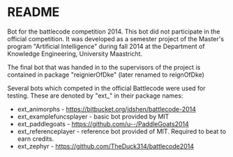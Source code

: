 # README #

Bot for the battlecode competition 2014. This bot did not participate in the official competition.
It was developed as a semester project of the Master's program "Artificial Intelligence" during fall 2014 at the Department of Knowledge Engineering, University Maastricht.

The final bot that was handed in to the supervisors of the project is contained in package "reignierOfDke" (later renamed to reignOfDke)

Several bots which competed in the official Battlecode were used for testing.
These are denoted by "ext_" in their package names:
* ext_animorphs - https://bitbucket.org/jdshen/battlecode-2014
* ext_examplefuncsplayer - basic bot provided by MIT
* ext_paddlegoats - https://github.com/u--/PaddleGoats2014
* ext_referenceplayer - reference bot provided of MIT. Required to beat to earn credits.
* ext_zephyr - https://github.com/TheDuck314/battlecode2014
